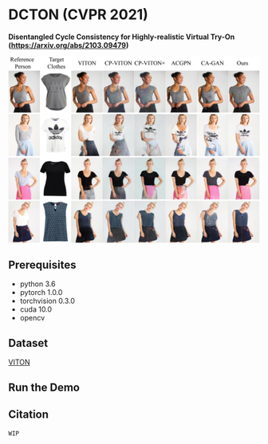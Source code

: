 # DCTON (CVPR 2021)

**Disentangled Cycle Consistency for Highly-realistic Virtual Try-On (https://arxiv.org/abs/2103.09479)**

![image](https://github.com/ChongjianGE/DCTON/blob/main/image/show.png?raw=true)

## Prerequisites
- python 3.6
- pytorch 1.0.0
- torchvision 0.3.0
- cuda 10.0
- opencv

## Dataset
[VITON](https://github.com/xthan/VITON)

## Run the Demo

## Citation
```
WIP
```




